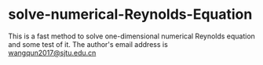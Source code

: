 # solve-numerical-Reynolds-Equation
This is a fast method to solve one-dimensional numerical Reynolds equation and some test of it.
The author's email address is wangqun2017@sjtu.edu.cn
